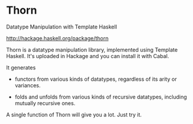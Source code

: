Thorn
=====

Datatype Manipulation with Template Haskell

http://hackage.haskell.org/package/thorn

Thorn is a datatype manipulation library, implemented using Template Haskell. It's uploaded in Hackage and you can install it with Cabal.

It generates

* functors from various kinds of datatypes, regardless of its arity or variances.

* folds and unfolds from various kinds of recursive datatypes, including mutually recursive ones.

A single function of Thorn will give you a lot. Just try it.
